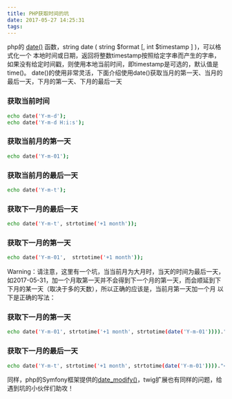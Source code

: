 ```yaml
---
title: PHP获取时间的坑
date: 2017-05-27 14:25:31
tags:
---
```

php的 [date()](http://www.php.net/manual/zh/function.date.php) 函数，string date ( string $format [, int $timestamp ] )，可以格式化一个
本地时间或日期，返回将整数timestamp按照给定字串而产生的字串，如果没有给定时间戳，则使用本地当前时间，即timestamp是可选的，默认值是time()。
date()的使用非常灵活，下面介绍使用date()获取当月的第一天、当月的最后一天，下月的第一天、下月的最后一天
### 获取当前时间
``` bash
echo date('Y-m-d');
echo date('Y-m-d H:i:s');
```
### 获取当前月的第一天
``` bash
echo date('Y-m-01');
```
### 获取当前月的最后一天
``` bash
echo date('Y-m-t');
```
### 获取下一月的最后一天
``` bash
echo date('Y-m-t', strtotime('+1 month'));
```
### 获取下一月的第一天
``` bash
echo date('Y-m-01',  strtotime('+1 month'));
```
Warning：请注意，这里有一个坑，当当前月为大月时，当天的时间为最后一天，如2017-05-31，加一个月取第一天并不会得到下一个月的第一天，而会顺延到下下月的某一天（取决于多的天数），所以正确的应该是，当前月第一天加一个月
以下是正确的写法：
### 获取下一月的第一天
``` bash
echo date('Y-m-01', strtotime('+1 month', strtotime(date('Y-m-01'))))."<br>";
```
### 获取下一月的最后一天
``` bash
echo date('Y-m-t', strtotime('+1 month', strtotime(date('Y-m-01'))))."<br>";
```

同样，php的Symfony框架提供的[date_modify()](https://twig.sensiolabs.org/doc/2.x/filters/date_modify.html)，twig扩展也有同样的问题，给遇到坑的小伙伴们助攻！